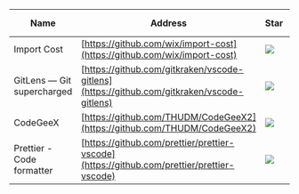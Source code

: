 Name| Address | Star| Last Update
-|-|-|-|
Import Cost|[https://github.com/wix/import-cost](https://github.com/wix/import-cost)|<img src="https://img.shields.io/github/stars/wix/import-cost?style=for-the-badge" />|<img src="https://img.shields.io/github/last-commit/wix/import-cost?style=for-the-badge" />
GitLens — Git supercharged|[https://github.com/gitkraken/vscode-gitlens](https://github.com/gitkraken/vscode-gitlens)|<img src="https://img.shields.io/github/stars/gitkraken/vscode-gitlens?style=for-the-badge" />|<img src="https://img.shields.io/github/last-commit/gitkraken/vscode-gitlens?style=for-the-badge" />
CodeGeeX|[https://github.com/THUDM/CodeGeeX2](https://github.com/THUDM/CodeGeeX2)|<img src="https://img.shields.io/github/stars/THUDM/CodeGeeX2?style=for-the-badge" />|<img src="https://img.shields.io/github/last-commit/THUDM/CodeGeeX2?style=for-the-badge" />
Prettier - Code formatter|[https://github.com/prettier/prettier-vscode](https://github.com/prettier/prettier-vscode)|<img src="https://img.shields.io/github/stars/prettier/prettier-vscode?style=for-the-badge" />|<img src="https://img.shields.io/github/last-commit/prettier/prettier-vscode?style=for-the-badge" />
